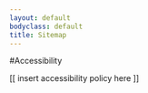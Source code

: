```yaml
---
layout: default
bodyclass: default
title: Sitemap
---
```


#Accessibility

[[ insert accessibility policy here ]]
